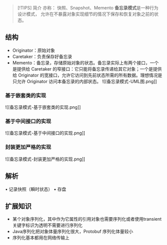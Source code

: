 > [!TIPS] 简介
> 亦称： 快照、Snapshot、Memento
> **备忘录模式**是一种行为设计模式， 允许在不暴露对象实现细节的情况下保存和恢复对象之前的状态。

## 结构
- Originator：原始对象
- Caretaker：负责保存好备忘录
- Memento：备忘录，存储原始对象的状态。备忘录实际上有两个接口，一个是提供给 Caretaker 的窄接口：它只能将备忘录传递给其它对象；一个是提供给 Originator 的宽接口，允许它访问到先前状态所需的所有数据。理想情况是只允许 Originator 访问本备忘录的内部状态。
![[备忘录模式-UML图.png]]

### 基于嵌套类的实现
![[备忘录模式-基于嵌套类的实现.png]]

### 基于中间接口的实现
![[备忘录模式-基于中间接口的实现.png]]

### 封装更加严格的实现
![[备忘录模式-封装更加严格的实现.png]]


## 解析
• 记录快照（瞬时状态）
• 存盘
## 扩展知识
* 某个对象序列化，其中作为它属性的引用对象也需要序列化或者使用transient关键字标识为透明不需要进行序列化
* Java序列化把对象体量序列化很大，Protobuf 序列化体量较小
* 序列化基本都用在网络传输上